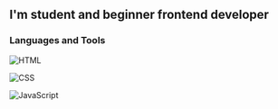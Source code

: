 ## I'm student and beginner frontend developer 

### Languages and Tools
![HTML](https://img.shields.io/badge/-HTML-000000?style=for-the-badge&logo=Html&logoColor=fa5300
)

![CSS](https://img.shields.io/badge/-CSS-000000?style=for-the-badge&logo=Css&logoColor=0044fa
)

![JavaScript](https://img.shields.io/badge/-JavaScript-000000?style=for-the-badge&logo=JavaScript&logoColor=faea00
)


  
<!---
Kirillov-Artem/Kirillov-Artem is a ✨ special ✨ repository because its `README.md` (this file) appears on your GitHub profile.
You can click the Preview link to take a look at your changes.
--->
